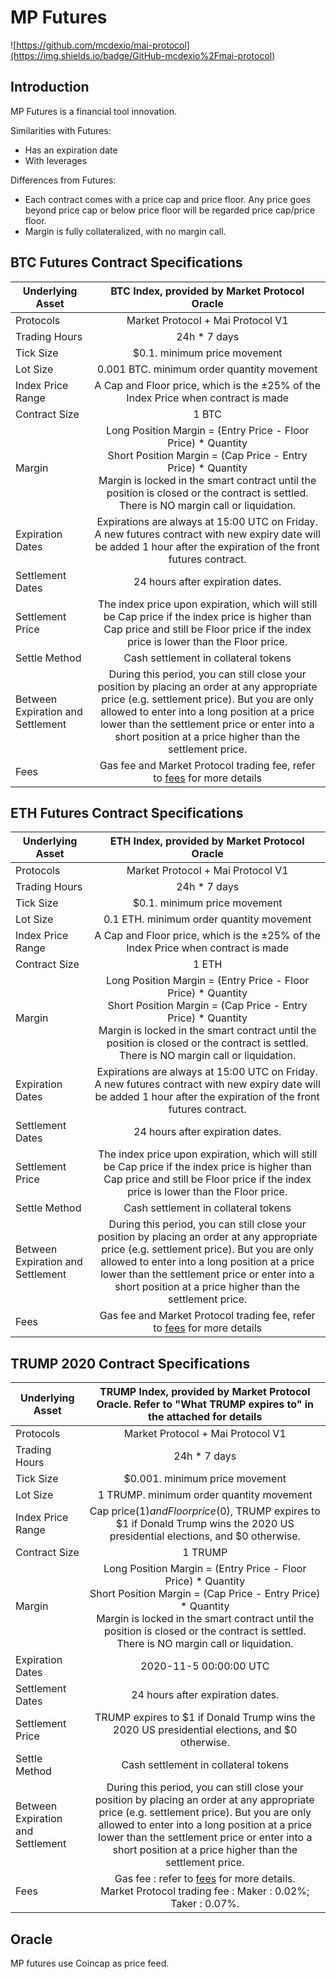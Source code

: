 # MP Futures

![https://github.com/mcdexio/mai-protocol](https://img.shields.io/badge/GitHub-mcdexio%2Fmai-protocol)

## Introduction
MP Futures is a financial tool innovation.

Similarities with Futures:
- Has an expiration date
- With leverages

Differences from Futures:
- Each contract comes with a price cap and price floor. Any price goes beyond price cap or below price floor will be regarded price cap/price floor.
- Margin is fully collateralized, with no margin call.

## BTC Futures Contract Specifications

| Underlying Asset  | BTC Index, provided by Market Protocol Oracle         | 
| -------------            |:-------------: |
| Protocols                | Market Protocol + Mai Protocol V1 |
| Trading Hours            | 24h * 7 days         |  
| Tick Size                | $0.1. minimum price movement |   
| Lot Size                 | 0.001 BTC. minimum order quantity movement |
| Index Price Range        |   A Cap and Floor price, which is the ±25% of the Index Price when contract is made       | 
| Contract Size            |      1 BTC         |   
| Margin                   |      Long Position Margin = (Entry Price - Floor Price) * Quantity<br/>Short Position Margin = (Cap Price - Entry Price) * Quantity<br/>Margin is locked in the smart contract until the position is closed or the contract is settled.<br/>There is NO margin call or liquidation.       |  
| Expiration Dates         |    Expirations are always at 15:00 UTC on Friday. A new futures contract with new expiry date will be added 1 hour after the expiration of the front futures contract.   |  
| Settlement Dates         |   24 hours after expiration dates.          |
| Settlement Price         |  The index price upon expiration, which will still be Cap price if the index price is higher than Cap price and still be Floor price if the index price is lower than the Floor price.            | 
| Settle Method            |   Cash settlement in collateral tokens      |  
| Between Expiration and Settlement | During this period, you can still close your position by placing an order at any appropriate price (e.g. settlement price). But you are only allowed to enter into a long position at a price lower than the settlement price or enter into a short position at a price higher than the settlement price. |
| Fees                     |   Gas fee and Market Protocol trading fee, refer to [fees](fees.md) for more details|   


## ETH Futures Contract Specifications

| Underlying Asset  | ETH Index, provided by Market Protocol Oracle        | 
| -------------            |:-------------: | 
| Protocols                | Market Protocol + Mai Protocol V1 |
| Trading Hours            | 24h * 7 days         |  
| Tick Size                | $0.1. minimum price movement |   
| Lot Size                 | 0.1 ETH. minimum order quantity movement |
| Index Price Range        |   A Cap and Floor price, which is the ±25% of the Index Price when contract is made       | 
| Contract Size            |        1 ETH       |   
| Margin                   |      Long Position Margin = (Entry Price - Floor Price) * Quantity<br/>Short Position Margin = (Cap Price - Entry Price) * Quantity<br/>Margin is locked in the smart contract until the position is closed or the contract is settled.<br/>There is NO margin call or liquidation.       |  
| Expiration Dates         | Expirations are always at 15:00 UTC on Friday. A new futures contract with new expiry date will be added 1 hour after the expiration of the front futures contract.         |
| Settlement Dates         |   24 hours after expiration dates.          |
| Settlement Price         |  The index price upon expiration, which will still be Cap price if the index price is higher than Cap price and still be Floor price if the index price is lower than the Floor price.            | 
| Settle Method            |   Cash settlement in collateral tokens      |  
| Between Expiration and Settlement | During this period, you can still close your position by placing an order at any appropriate price (e.g. settlement price). But you are only allowed to enter into a long position at a price lower than the settlement price or enter into a short position at a price higher than the settlement price. |
| Fees                     |   Gas fee and Market Protocol trading fee, refer to [fees](fees.md) for more details|   


## TRUMP 2020 Contract Specifications

| Underlying Asset  | TRUMP Index, provided by Market Protocol Oracle. Refer to "What TRUMP expires to" in the attached for details     | 
| -------------            |:-------------: |
| Protocols                | Market Protocol + Mai Protocol V1 |
| Trading Hours            | 24h * 7 days         |  
| Tick Size                | $0.001. minimum price movement |   
| Lot Size                 | 1 TRUMP. minimum order quantity movement |
| Index Price Range        | Cap price($1) and Floor price($0), TRUMP expires to $1 if Donald Trump wins the 2020 US presidential elections, and $0 otherwise.        | 
| Contract Size            |      1 TRUMP         |   
| Margin                   |      Long Position Margin = (Entry Price - Floor Price) * Quantity<br/>Short Position Margin = (Cap Price - Entry Price) * Quantity<br/>Margin is locked in the smart contract until the position is closed or the contract is settled.<br/>There is NO margin call or liquidation.       |  
| Expiration Dates         |  2020-11-5 00:00:00 UTC  |    
| Settlement Dates         |   24 hours after expiration dates.          |
| Settlement Price         |   TRUMP expires to $1 if Donald Trump wins the 2020 US presidential elections, and $0 otherwise.             | 
| Settle Method            |   Cash settlement in collateral tokens      |  
| Between Expiration and Settlement | During this period, you can still close your position by placing an order at any appropriate price (e.g. settlement price). But you are only allowed to enter into a long position at a price lower than the settlement price or enter into a short position at a price higher than the settlement price. |
| Fees                     |   Gas fee : refer to [fees](fees.md) for more details. <br>Market Protocol trading fee : Maker : 0.02%; Taker : 0.07%. |   


## Oracle

MP futures use Coincap as price feed.

